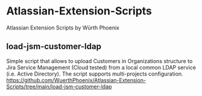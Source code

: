 # Atlassian-Extension-Scripts
Atlassian Extension Scripts by Würth Phoenix 

## load-jsm-customer-ldap 
Simple script that allows to upload Customers in Organizations structure to Jira Service Management (Cloud tested) from a local common LDAP service (i.e. Active Directory). The script supports multi-projects configuration. <br>
https://github.com/WuerthPhoenix/Atlassian-Extension-Scripts/tree/main/load-jsm-customer-ldap





